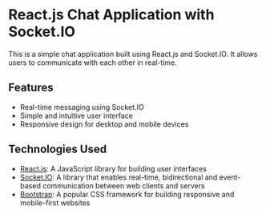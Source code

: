 # React.js Chat Application with Socket.IO

This is a simple chat application built using React.js and Socket.IO. It allows users to communicate with each other in real-time.

## Features

- Real-time messaging using Socket.IO
- Simple and intuitive user interface
- Responsive design for desktop and mobile devices

## Technologies Used

- [React.js](https://reactjs.org/): A JavaScript library for building user interfaces
- [Socket.IO](https://socket.io/): A library that enables real-time, bidirectional and event-based communication between web clients and servers
- [Bootstrap](https://getbootstrap.com/): A popular CSS framework for building responsive and mobile-first websites
